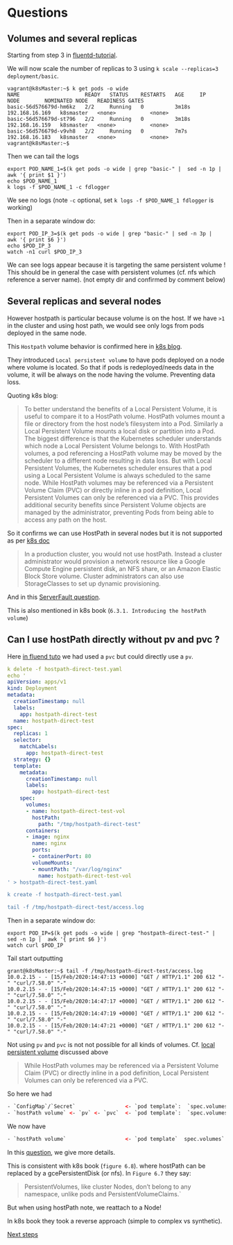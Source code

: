 # Questions

## Volumes and several replicas

Starting from step 3 in [fluentd-tutorial](./fluentd-tutorial.md).

We will now scale the number of replicas to 3 using `k scale --replicas=3 deployment/basic`.

````shell script
vagrant@k8sMaster:~$ k get pods -o wide
NAME                     READY   STATUS    RESTARTS   AGE     IP               NODE        NOMINATED NODE   READINESS GATES
basic-56d576679d-hm6kz   2/2     Running   0          3m18s   192.168.16.169   k8smaster   <none>           <none>
basic-56d576679d-st796   2/2     Running   0          3m18s   192.168.16.159   k8smaster   <none>           <none>
basic-56d576679d-v9vh8   2/2     Running   0          7m7s    192.168.16.183   k8smaster   <none>           <none>
vagrant@k8sMaster:~$
````
Then we can tail the logs
````shell script
export POD_NAME_1=$(k get pods -o wide | grep "basic-" |  sed -n 1p | awk '{ print $1 }')
echo $POD_NAME_1
k logs -f $POD_NAME_1 -c fdlogger
````
We see no logs (note `-c` optional, set `k logs -f $POD_NAME_1 fdlogger` is working)


Then in a separate window do:

````shell script
export POD_IP_3=$(k get pods -o wide | grep "basic-" | sed -n 3p |  awk '{ print $6 }')
echo $POD_IP_3
watch -n1 curl $POD_IP_3
````

We can see logs appear because it is targeting the same persistent volume !
This should be in general the case with persistent volumes (cf. nfs which reference a server name).
(not empty dir and confirmed by comment below)

## Several replicas and several nodes

However hostpath is particular because volume is on the host.
If we have `>1` in the cluster and using host path, we would see only logs from pods deployed in the same node.

This `Hostpath` volume behavior is confirmed here in [k8s blog](https://kubernetes.io/blog/2019/04/04/kubernetes-1.14-local-persistent-volumes-ga/).

They introduced `Local persistent volume` to have pods deployed on a node where volume is located.
So that if pods is redeployed/needs data in the volume, it will be always on the node having the volume.
Preventing data loss.

Quoting k8s blog:
> To better understand the benefits of a Local Persistent Volume, it is useful to compare it to a HostPath volume. HostPath volumes mount a file or directory from the host node’s filesystem into a Pod. Similarly a Local Persistent Volume mounts a local disk or partition into a Pod.
> The biggest difference is that the Kubernetes scheduler understands which node a Local Persistent Volume belongs to. With HostPath volumes, a pod referencing a HostPath volume may be moved by the scheduler to a different node resulting in data loss. But with Local Persistent Volumes, the Kubernetes scheduler ensures that a pod using a Local Persistent Volume is always scheduled to the same node.
> While HostPath volumes may be referenced via a Persistent Volume Claim (PVC) or directly inline in a pod definition, Local Persistent Volumes can only be referenced via a PVC. This provides additional security benefits since Persistent Volume objects are managed by the administrator, preventing Pods from being able to access any path on the host.

So it confirms we can use HostPath in several nodes but it is not supported as per [k8s doc](https://kubernetes.io/docs/tasks/configure-pod-container/configure-persistent-volume-storage/#create-a-persistentvolume)

> In a production cluster, you would not use hostPath. Instead a cluster administrator would provision a network resource like a Google Compute Engine persistent disk, an NFS share, or an Amazon Elastic Block Store volume. Cluster administrators can also use StorageClasses to set up dynamic provisioning.

And in this [ServerFault question](https://serverfault.com/questions/850472/why-are-kubernetes-hostpath-volumes-single-node-only).

This is also mentioned in k8s book (`6.3.1. Introducing the hostPath volume`) 

## Can I use hostPath directly without pv and pvc ?

Here [in fluend tuto](fluentd-tutorial.md#step-2-adding-a-persistent-volume) we had used a `pvc` but could directly use a `pv`.

```` yaml
k delete -f hostpath-direct-test.yaml
echo '
apiVersion: apps/v1
kind: Deployment
metadata:
  creationTimestamp: null
  labels:
    app: hostpath-direct-test
  name: hostpath-direct-test
spec:
  replicas: 1
  selector:
    matchLabels:
      app: hostpath-direct-test
  strategy: {}
  template:
    metadata:
      creationTimestamp: null
      labels:
        app: hostpath-direct-test
    spec:
      volumes:
      - name: hostpath-direct-test-vol
        hostPath:
          path: "/tmp/hostpath-direct-test"
      containers:
      - image: nginx
        name: nginx
        ports:
        - containerPort: 80
        volumeMounts:
        - mountPath: "/var/log/nginx"
          name: hostpath-direct-test-vol
' > hostpath-direct-test.yaml

k create -f hostpath-direct-test.yaml

tail -f /tmp/hostpath-direct-test/access.log
````

Then in a separate window do:

````shell script
export POD_IP=$(k get pods -o wide | grep "hostpath-direct-test-" | sed -n 1p |  awk '{ print $6 }')
watch curl $POD_IP
````

Tail start outputting

````shell script
grant@k8sMaster:~$ tail -f /tmp/hostpath-direct-test/access.log
10.0.2.15 - - [15/Feb/2020:14:47:13 +0000] "GET / HTTP/1.1" 200 612 "-" "curl/7.58.0" "-"
10.0.2.15 - - [15/Feb/2020:14:47:15 +0000] "GET / HTTP/1.1" 200 612 "-" "curl/7.58.0" "-"
10.0.2.15 - - [15/Feb/2020:14:47:17 +0000] "GET / HTTP/1.1" 200 612 "-" "curl/7.58.0" "-"
10.0.2.15 - - [15/Feb/2020:14:47:19 +0000] "GET / HTTP/1.1" 200 612 "-" "curl/7.58.0" "-"
10.0.2.15 - - [15/Feb/2020:14:47:21 +0000] "GET / HTTP/1.1" 200 612 "-" "curl/7.58.0" "-"
````

Not using `pv` and `pvc` is not not possible for all kinds of volumes.
Cf. [local persistent volume](https://kubernetes.io/blog/2019/04/04/kubernetes-1.14-local-persistent-volumes-ga/) discussed above

> While HostPath volumes may be referenced via a Persistent Volume Claim (PVC) or directly inline in a pod definition, Local Persistent Volumes can only be referenced via a PVC.

So here we had
````html
- `ConfigMap`/`Secret`                <- `pod template`:  `spec.volumes` <- `pod template`: `spec.containers.volumeMounts`
- `hostPath volume` <- `pv` <- `pvc`  <- `pod template`:  `spec.volumes` <- `pod template`: `spec.containers.volumeMounts`
````
We now have
````html
- `hostPath volume`                   <- `pod template`  spec.volumes` <- `pod template` `spec.containers.volumeMounts`
````

In this [question](./volume4question.md#1.-emptyDir-and-pvc), we give more details.

This is consistent with k8s book (`figure 6.8`).
where hostPath can be replaced by  a gcePersistentDisk (or nfs).
In `Figure 6.7` they say:
> PersistentVolumes, like cluster Nodes, don’t belong to any namespace, unlike pods and PersistentVolumeClaims.`

But when using hostPath note, we reattach to a Node!

In k8s book they took a reverse approach (simple to complex vs synthetic).

[Next steps](./volume4question.md)